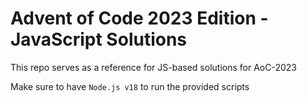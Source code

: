 # Advent of Code 2023 Edition - JavaScript Solutions

This repo serves as a reference for JS-based solutions for AoC-2023

Make sure to have `Node.js v18` to run the provided scripts
